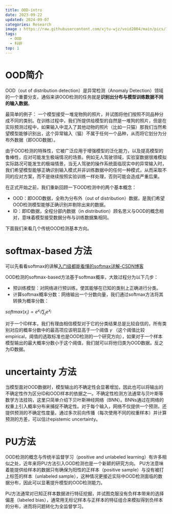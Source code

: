 ```yaml
---
title: OOD-intro
date: 2023-09-22
updated: 2024-09-07
categories: Research
image : https://raw.githubusercontent.com/xjtu-wjz/void2004/main/pics/121043535_p0.1aoxfetb9a.webp
tags:
  - OOD
  - 科研
top: 1
---
```

# OOD简介
OOD（out of distribution detection）是异常检测（Anomaly Detection）领域的一个重要分支，通俗来讲OOD检测的任务就是**识别出分布与模型训练数据不同的输入数据**。

最简单的例子：
一个模型接受一堆宠物狗的照片，并试图将他们按照不同品种分成不同的类别。在训练过程中，我们所提供给模型的自然是一堆狗的照片，但是在实际预测过程中，如果输入中混入了其他动物的照片（比如一只猫）那我们当然希望模型能够识别出，这个异常输入（猫）不属于任何一个品种，从而将它划分为分布外数据（即OOD数据）。

由于OOD检测的特殊性，它被广泛应用于增强模型的泛化能力，以及提高模型的鲁棒性，应对可能发生极端情况的场景。例如无人驾驶领域，实验室数据很难模拟实际路况可能发生的极端情景，当无人驾驶的操作系统面临现实中的异常输入时，我们希望模型能够正确识别输入模式并非训练数据中的任何一种模式，从而采取不同的应对方案，而不是继续按照实验训练一样处理，否则可能会造成严重后果。

在正式开始之前，我们重新回顾一下OOD检测中的两个基本概念：
- OOD：即OOD数据，全称为分布外（out of distribution）数据，是我们希望OOD检测模型能够正确识别并剔除出来的数据。
- ID：即ID数据，全程分部内数据（in distribution）顾名思义与OOD的概念相对，意味着模型接受数据分布与训练数据集相同。

下面我们来看几个传统OOD检测基本方向。

# softmax-based 方法

可以先看看softmax的讲解[入门级都能看懂的softmax详解-CSDN博客](https://blog.csdn.net/bitcarmanlee/article/details/82320853)

OOD检测的softmax-based方法基于softmax概率，大致过程分为以下几步：
- 预训练模型：对网络进行预训练，使其能够在已知的类别上正确进行分类。
- 计算softmax概率分数：网络输出一个分数向量，我们通过softmax方法将其转换为概率分数：

$softmax(x_{i})=e^{x_{i}}/ \sum_{j}e^{x_{j}}$

对于一个ID样本，我们有理由相信模型对于它的分类结果总是比较自信的，所有类别对应的概率分数中的最高项应该明显高于一个阈值 $\gamma$ （这个阈值比较empirical，阈值的选取标准也是OOD检测的一个研究方向），如果对于一个样本模型输出的最大概率分数小于这个阈值，我们就可以将他归类为OOD数据，反之为ID数据。

# uncertainty 方法

当模型面对OOD数据时，模型输出的不确定性会显著增加，因此也可以将输出的不确定性作为区分ID和OOD样本的依据之一。不确定性检测方法通常与贝叶斯等数学方法挂钩，这里只简单介绍下贝叶斯神经网络（BNN）。BNNs通过在网络的权重上引入概率分布来捕捉不确定性。对于每个输入，网络不仅提供一个预测，还提供预测的不确定性度量。通过多次前向传播（每次使用不同的权重样本）并计算预测的方差，可以估计epistemic uncertainty。

# PU方法

OOD检测的概念与传统半监督学习（positive and unlabeled learning）有许多相似之处，近年来将PU方法引入OOD检测也是一个新颖的研究方向。
PU方法意味着能提供给样本的数据只有确保为阳性的正样本（positive sample）与没有被打上标签的样本（unlabeled sample），这种情况更接近实际中OOD检测面临的数据分布，因此可以显著提升模型的OOD检测能力。

PU方法通常对已知正样本数据进行特征挖掘，并试图克服没有负样本带来的选择偏差（labeled bias），通常用无标记样本与正样本的特征组合来模拟得到负样本的分布，进而将问题转化为全监督学习。







